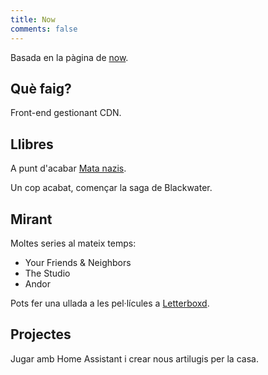 ```yaml
---
title: Now
comments: false
---
```


Basada en la pàgina de <a href="https://nownownow.com/about" target="_blank">now</a>.


## Què faig?

Front-end gestionant CDN.

## Llibres

A punt d'acabar <a href="https://flowpress.media/producte/mata-nazis/?lang=ca" target="_blank">Mata nazis</a>.

Un cop acabat, començar la saga de Blackwater.

## Mirant

Moltes series al mateix temps:

- Your Friends & Neighbors
- The Studio
- Andor

Pots fer una ullada a les pel·lícules a <a href="https://letterboxd.com/gerardag/" target="_blank">Letterboxd</a>.

## Projectes

Jugar amb Home Assistant i crear nous artilugis per la casa.
